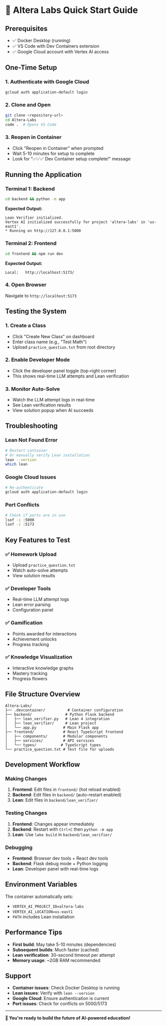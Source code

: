 # 🚀 Altera Labs Quick Start Guide

## Prerequisites

- ✅ Docker Desktop (running)
- ✅ VS Code with Dev Containers extension
- ✅ Google Cloud account with Vertex AI access

## One-Time Setup

### 1. Authenticate with Google Cloud
```bash
gcloud auth application-default login
```

### 2. Clone and Open
```bash
git clone <repository-url>
cd Altera-Labs
code .  # Opens VS Code
```

### 3. Reopen in Container 
- Click "Reopen in Container" when prompted
- Wait 5-10 minutes for setup to complete
- Look for "✅✅✅ Dev Container setup complete!" message

## Running the Application

### Terminal 1: Backend
```bash
cd backend && python -m app
```
**Expected Output:**
```
Lean Verifier initialized.
Vertex AI initialized successfully for project 'altera-labs' in 'us-east1'.
* Running on http://127.0.0.1:5000
```

### Terminal 2: Frontend
```bash
cd frontend && npm run dev
```
**Expected Output:**
```
Local:   http://localhost:5173/
```

### 4. Open Browser
Navigate to `http://localhost:5173`

## Testing the System

### 1. Create a Class
- Click "Create New Class" on dashboard
- Enter class name (e.g., "Test Math")
- Upload `practice_question.txt` from root directory

### 2. Enable Developer Mode
- Click the developer panel toggle (top-right corner)
- This shows real-time LLM attempts and Lean verification

### 3. Monitor Auto-Solve
- Watch the LLM attempt logs in real-time
- See Lean verification results
- View solution popup when AI succeeds

## Troubleshooting

### Lean Not Found Error
```bash
# Restart container
# Or manually verify Lean installation
lean --version
which lean
```

### Google Cloud Issues
```bash
# Re-authenticate
gcloud auth application-default login
```

### Port Conflicts
```bash
# Check if ports are in use
lsof -i :5000
lsof -i :5173
```

## Key Features to Test

### ✅ Homework Upload
- Upload `practice_question.txt`
- Watch auto-solve attempts
- View solution results

### ✅ Developer Tools
- Real-time LLM attempt logs
- Lean error parsing
- Configuration panel

### ✅ Gamification
- Points awarded for interactions
- Achievement unlocks
- Progress tracking

### ✅ Knowledge Visualization
- Interactive knowledge graphs
- Mastery tracking
- Progress flowers

## File Structure Overview

```
Altera-Labs/
├── .devcontainer/          # Container configuration
├── backend/               # Python Flask backend
│   ├── lean_verifier.py   # Lean 4 integration
│   ├── lean_verifier/     # Lean project
│   └── app.py            # Main Flask app
├── frontend/             # React TypeScript frontend
│   ├── components/       # Modular components
│   ├── services/         # API services
│   └── types/           # TypeScript types
└── practice_question.txt # Test file for uploads
```

## Development Workflow

### Making Changes
1. **Frontend**: Edit files in `frontend/` (hot reload enabled)
2. **Backend**: Edit files in `backend/` (auto-restart enabled)
3. **Lean**: Edit files in `backend/lean_verifier/`

### Testing Changes
1. **Frontend**: Changes appear immediately
2. **Backend**: Restart with `Ctrl+C` then `python -m app`
3. **Lean**: Use `lake build` in `backend/lean_verifier/`

### Debugging
- **Frontend**: Browser dev tools + React dev tools
- **Backend**: Flask debug mode + Python logging
- **Lean**: Developer panel with real-time logs

## Environment Variables

The container automatically sets:
- `VERTEX_AI_PROJECT_ID=altera-labs`
- `VERTEX_AI_LOCATION=us-east1`
- `PATH` includes Lean installation

## Performance Tips

- **First build**: May take 5-10 minutes (dependencies)
- **Subsequent builds**: Much faster (cached)
- **Lean verification**: 30-second timeout per attempt
- **Memory usage**: ~2GB RAM recommended

## Support

- **Container issues**: Check Docker Desktop is running
- **Lean issues**: Verify with `lean --version`
- **Google Cloud**: Ensure authentication is current
- **Port issues**: Check for conflicts on 5000/5173

---

**🎉 You're ready to build the future of AI-powered education!** 
